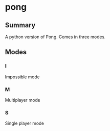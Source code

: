 # pong

## Summary
A python version of Pong. Comes in three modes.

## Modes
### I
Impossible mode

### M
Multiplayer mode

### S
Single player mode
